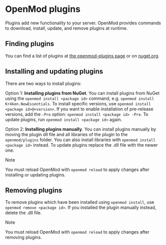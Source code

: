 # OpenMod plugins
Plugins add new functionality to your server. OpenMod provides commands to download, install, update, and remove plugins at runtime.

## Finding plugins
You can find a list of plugins at [the openmod-plugins page](https://openmod.github.io/openmod-plugins) or on [nuget.org](https://www.nuget.org/packages?q=openmod-plugin).

## Installing and updating plugins
There are two ways to install plugins:

Option 1: **Installing plugins from NuGet**. You can install plugins from NuGet using the `openmod install <package id>` command, e.g. `openmod install Kr4ken.NewEssentials`. To install specific versions, use `openmod install <package id>@<version>`. If you want to enable installation of pre-release versions, add the `-Pre` option: `openmod install <package id> -Pre`. To update plugins, run `openmod install <package id>` again.  

Option 2: **Installing plugins manually**. You can install plugins manually by moving the plugin dll file and all libraries of the plugin to the `openmod/plugins` folder. You can also install libraries with `openmod install <package id>` instead. To update plugins replace the .dll file with the newer one.

> [!NOTE]
> You must reload OpenMod with `openmod reload` to apply changes after installing or updating plugins.

## Removing plugins
To remove  plugins which have been installed using `openmod install`, use `openmod remove <package id>`. If you installed the plugin manually instead, delete the .dll file.

> [!NOTE]
> You must reload OpenMod with `openmod reload` to apply changes after removing plugins.